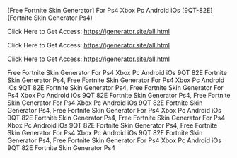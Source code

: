 [Free Fortnite Skin Generator] For Ps4 Xbox Pc Android iOs [9QT-82E] (Fortnite Skin Generator Ps4)

Click Here to Get Access: https://igenerator.site/all.html

Click Here to Get Access: https://igenerator.site/all.html

Click Here to Get Access: https://igenerator.site/all.html

 Free Fortnite Skin Generator For Ps4 Xbox Pc Android iOs 9QT 82E Fortnite Skin Generator Ps4, Free Fortnite Skin Generator For Ps4 Xbox Pc Android iOs 9QT 82E Fortnite Skin Generator Ps4, Free Fortnite Skin Generator For Ps4 Xbox Pc Android iOs 9QT 82E Fortnite Skin Generator Ps4, Free Fortnite Skin Generator For Ps4 Xbox Pc Android iOs 9QT 82E Fortnite Skin Generator Ps4, Free Fortnite Skin Generator For Ps4 Xbox Pc Android iOs 9QT 82E Fortnite Skin Generator Ps4, Free Fortnite Skin Generator For Ps4 Xbox Pc Android iOs 9QT 82E Fortnite Skin Generator Ps4, Free Fortnite Skin Generator For Ps4 Xbox Pc Android iOs 9QT 82E Fortnite Skin Generator Ps4, Free Fortnite Skin Generator For Ps4 Xbox Pc Android iOs 9QT 82E Fortnite Skin Generator Ps4
